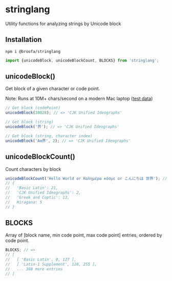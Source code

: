 # stringlang

Utility functions for analyzing strings by Unicode block

## Installation

```
npm i @broofa/stringlang
```

```javascript
import {unicodeBlock, unicodeBlockCount, BLOCKS} from 'stringlang';
```

## unicodeBlock()
Get block of a given character or code point.

Note: Runs at 10M+ chars/second on a modern Mac laptop ([test data](https://raw.githubusercontent.com/bits/UTF-8-Unicode-Test-Documents/master/UTF-8_sequence_unseparated/utf8_sequence_0-0x10ffff_assigned_printable_unseparated.txt))

```javascript
// Get block (codePoint)
unicodeBlock(30028); // => 'CJK Unified Ideographs'
```

```javascript
// Get block (string)
unicodeBlock('界'); // => 'CJK Unified Ideographs'
```

```javascript
// Get block (string, character index)
unicodeBlock('Aα界', 2); // => 'CJK Unified Ideographs'
```

## unicodeBlockCount()
Count characters by block

```javascript
unicodeBlockCount('Hello World or Καλημέρα κόσμε or こんにちは 世界'); // =>
// {
//   'Basic Latin': 21,
//   'CJK Unified Ideographs': 2,
//   'Greek and Coptic': 13,
//   Hiragana: 5
// }
```

## BLOCKS
Array of [block name, min code point, max code point] entries, ordered by code
point.
```javascript
BLOCKS; // =>
// [
//   [ 'Basic Latin', 0, 127 ],
//   [ 'Latin-1 Supplement', 128, 255 ],
//   ... 308 more entries
// ]
```
